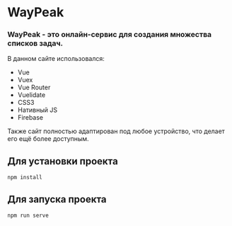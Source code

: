 
# WayPeak

### WayPeak - это онлайн-сервис для создания множества списков задач.

В данном сайте использовался:

- Vue
- Vuex
- Vue Router
- Vuelidate
- CSS3
- Нативный JS
- Firebase

Также сайт полностью адаптирован под любое устройство, что делает его ещё более доступным.

## Для установки проекта
```
npm install
```
## Для запуска проекта
```
npm run serve
```

